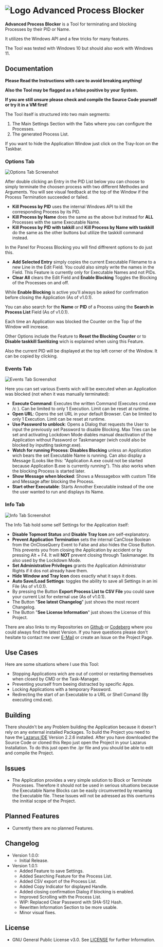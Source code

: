 # ![Logo](./Icon.png?raw=true) Advanced Process Blocker

**Advanced Process Blocker** is a Tool for terminating and blocking Processes by their PID or Name.

It utilizes the Windows API and a few tricks for many features.

The Tool was tested with Windows 10 but should also work with Windows 11.

## Documentation

**Please Read the Instructions with care to avoid breaking anything!**

**Also the Tool may be flagged as a false positive by your System.**

**If you are still unsure please check and compile the Source Code yourself or try it in a VM first!** 

The Tool itself is structured into two main segments:
1. The Main Settings Section with the Tabs where you can configure the Processes.
2. The generated Process List.

If you want to hide the Application Window just click on the Tray-Icon on the Taskbar.

### Options Tab

![Options Tab Screenshot](./Images/Advanced%20Process%20Blocker%2001.png?raw=true)

After double clicking an Entry in the PID List below you can choose to simply terminate the choosen process with two different Methodes and Arguments.
You will see visual feedback at the top of the Window if the Process Termination succeeded or failed.
* **Kill Process by PID** uses the internal Windows API to kill the corresponding Process by its PID.
* **Kill Process by Name** does the same as the above but instead for **ALL** Processes with the same Executable Name.
* **Kill Process by PID with takkill** and **Kill Process by Name with taskkill** do the same as the other buttons but utilize the taskkill command instead.

In the Panel for Process Blocking you will find diffrerent options to do just this.
* **Add Selected Entry** simply copies the current Executable Filename to a new Line in the Edit Field. You could also simply write the names in the Field. This Feature is currently only for Executable Names and not PIDs.
* **Clear All** clears the Edit Field and **Enable Blocking** Toggles the Blocking of the Processes on and off.

While **Enable Blocking** is active you'll always be asked for confirmation before closing the Application (As of v1.0.1).

You can also search for the **Name** or **PID** of a Process using the **Search in Process List** Field (As of v1.0.1).

Each time an Application was blocked the Counter on the Top of the Window will increase.

Other Options include the Feature to **Reset the Blocking Counter** or to **Disable taskkill Sanitizing** wich is explained when using this Feature.

Also the current PID will be displayed at the top left corner of the Window. It can be copied by clicking.

### Events Tab

![Events Tab Screenshot](./Images/Advanced%20Process%20Blocker%2002.png?raw=true)

Here you can set various Events wich will be executed when an Application was blocked (not when it was manually terminated):

* **Execute Command**: Executes the written Command (Executes cmd.exe /c <COMMANDLINE>). Can be limited to only 1 Execution. Limit can be reset at runtime.
* **Open URL**: Opens the set URL in your default Browser. Can be limited to only 1 Execution. Limit can be reset at runtime.
* **Use Password to unblock**: Opens a Dialog that requests the User to input the previously set Password to disable Blocking. Max Tries can be set and activating Lockdown Mode diables manual deactivation of the Application without Password or Taskmanager (wich could also be blocked by inputting taskmgr.exe).
* **Watch for running Process**: **Disables Blocking** unless an Application wich bears the set Executable Name is running. Can also display a Message (Looks like this: "Application A.exe could not be started because Application B.exe is currently running"). This also works when the blocking Process is started later.
* **Show Message when blocked**: Shows a Messagebox with custom Title and Message after blocking the Process.
* **Start other Executable**: Starts Annother Executable instead of the one the user wanted to run and displays its Name.

### Info Tab

![Info Tab Screenshot](./Images/Advanced%20Process%20Blocker%2003.png?raw=true)

The Info Tab hold some self Settings for the Application itself:
* **Disable Topmost Status** and **Disable Tray Icon** are self-explanatory.
* **Prevent Application Termination** sets the internal CanClose Boolean from the OnCloseQuery Event to False and also hides the Close Button. This prevents you from closing the Application by accident or by pressing Alt + F4. It will **NOT** prevent closing through Taskmanager. Its also used by the Lockdown Mode.
* **Set Administrative Privileges** grants the Application Administrator Rights if it dos not already have them.
* **Hide Window and Tray Icon** does exactly what it says it does.
* **Auto Save/Load Settings**: toggles the ability to save all Settings in an ini File (As of v1.0.1).
* By pressing the Button **Export Process List to CSV File** you could save your current List for external use (As of v1.0.1).  
* The Button "**See latest Changelog**" just shows the most recent Changelog.
* The Button "**See License Information**" just shows the License of this Project.

There are also links to my Repositories on [Github](https://github.com/EthernalStar) or [Codeberg](https://codeberg.org/EthernalStar) where you could always find the latest Version.
If you have questions please don't hesitate to contact me over [E-Mail](mailto:NZSoft@Protonmail.com) or create an Issue on the Project Page.

## Use Cases

Here are some situations where I use this Tool:

* Stopping Applications wich are out of control or restarting themselves when closed by CMD or the Task-Manager.
* Preventing yourself from beeing distracted by specific Apps.
* Locking Applications with a temporary Password.
* Redirecting the start of an Executable to a URL or Shell Comand (By executing cmd.exe).

## Building

There shouldn't be any Problem building the Application because it doesn't rely on any external installed Packages.
To build the Project you need to have the [Lazarus IDE](https://www.lazarus-ide.org/) Version 2.2.6 installed.
After you have downloaded the Source Code or cloned this Repo just open the Project in your Lazarus Installation.
To do this just open the .lpr file and you should be able to edit and compile the Project.

## Issues

* The Application provides a very simple solution to Block or Terminate Processes.
Therefore it should not be used in serious situations because the Executable Name Blocks can be easily circumvented by renaming the Executable file.
These Issues will not be adressed as this overturns the innitial scope of the Project.

## Planned Features

* Currently there are no planned Features.

## Changelog

* Version 1.0.0:
  * Initial Release.
* Version 1.0.1:
  * Added Feature to save Settings.
  * Added Searching Feature for the Process List.
  * Added CSV export of the Process List.
  * Added Copy Indicator for displayed Handle. 
  * Added closing confirmation Dialog if blocking is enabled.
  * Improved Scrolling with the Process List.
  * WIP: Replaced Clear Password with SHA-512 Hash.
  * Rewritten Information Section to be more usable.
  * Minor visual fixes.

## License

* GNU General Public License v3.0. See [LICENSE](./LICENSE) for further Information.
